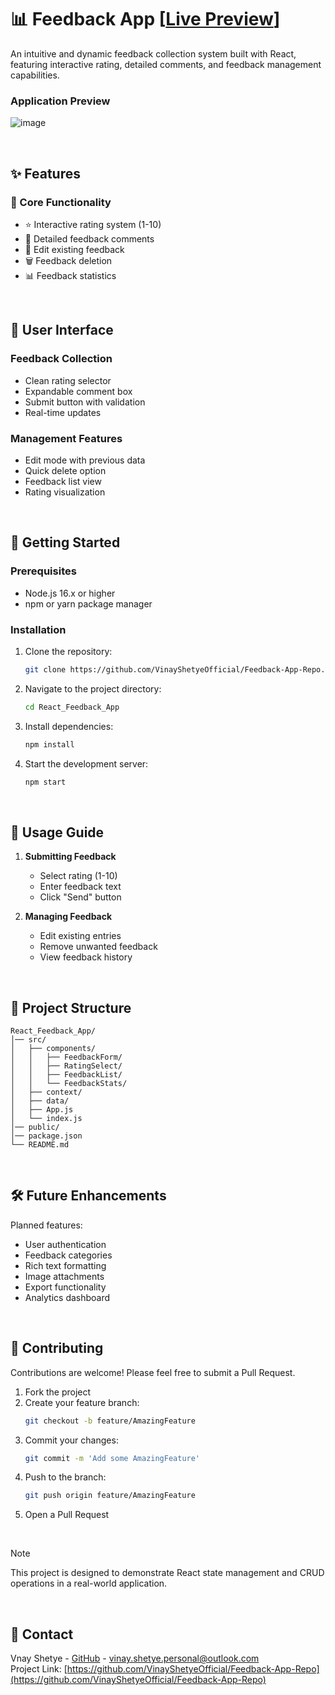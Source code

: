 # 📊 Feedback App [[Live Preview](https://feedback-app-live.netlify.app/)]

An intuitive and dynamic feedback collection system built with React, featuring interactive rating, detailed comments, and feedback management capabilities.

### Application Preview
![image](https://github.com/user-attachments/assets/909d9691-2b33-4787-846c-245032e5313b)

<br>

## ✨ Features

### 🎯 Core Functionality

- ⭐ Interactive rating system (1-10)
- 💭 Detailed feedback comments
- 📝 Edit existing feedback
- 🗑️ Feedback deletion
- 📊 Feedback statistics

<br>

## 🎨 User Interface

### Feedback Collection
- Clean rating selector
- Expandable comment box
- Submit button with validation
- Real-time updates

### Management Features
- Edit mode with previous data
- Quick delete option
- Feedback list view
- Rating visualization

<br>

## 🚀 Getting Started

### Prerequisites

- Node.js 16.x or higher
- npm or yarn package manager

### Installation

1. Clone the repository:
   ```sh
   git clone https://github.com/VinayShetyeOfficial/Feedback-App-Repo.git
   ```
2. Navigate to the project directory:
   ```sh
   cd React_Feedback_App
   ```
3. Install dependencies:
   ```sh
   npm install
   ```
4. Start the development server:
   ```sh
   npm start
   ```

<br>

## 📱 Usage Guide

1. **Submitting Feedback**
   - Select rating (1-10)
   - Enter feedback text
   - Click "Send" button

2. **Managing Feedback**
   - Edit existing entries
   - Remove unwanted feedback
   - View feedback history

<br>

## 📁 Project Structure

```
React_Feedback_App/
│── src/
│   ├── components/
│   │   ├── FeedbackForm/
│   │   ├── RatingSelect/
│   │   ├── FeedbackList/
│   │   └── FeedbackStats/
│   ├── context/
│   ├── data/
│   ├── App.js
│   └── index.js
│── public/
│── package.json
└── README.md
```

<br>

## 🛠️ Future Enhancements

Planned features:

- User authentication
- Feedback categories
- Rich text formatting
- Image attachments
- Export functionality
- Analytics dashboard

<br>

## 🤝 Contributing

Contributions are welcome! Please feel free to submit a Pull Request.

1. Fork the project
2. Create your feature branch:
   ```sh
   git checkout -b feature/AmazingFeature
   ```
3. Commit your changes:
   ```sh
   git commit -m 'Add some AmazingFeature'
   ```
4. Push to the branch:
   ```sh
   git push origin feature/AmazingFeature
   ```
5. Open a Pull Request

<br>

> [!NOTE]  
> This project is designed to demonstrate React state management and CRUD operations in a real-world application.

<br>

## 📧 Contact

Vnay Shetye - [GitHub](https://github.com/VinayShetyeOfficial) - vinay.shetye.personal@outlook.com <br>
Project Link: [https://github.com/VinayShetyeOfficial/Feedback-App-Repo](https://github.com/VinayShetyeOfficial/Feedback-App-Repo)

